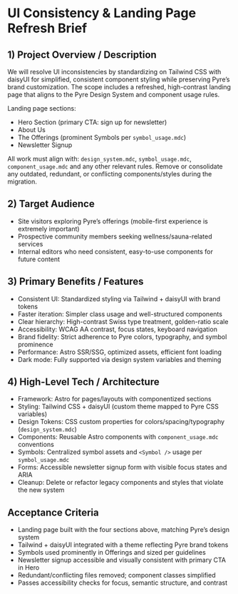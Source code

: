 # UI Consistency & Landing Page Refresh Brief

## 1) Project Overview / Description
We will resolve UI inconsistencies by standardizing on Tailwind CSS with daisyUI for simplified, consistent component styling while preserving Pyre’s brand customization. The scope includes a refreshed, high-contrast landing page that aligns to the Pyre Design System and component usage rules.

Landing page sections:
- Hero Section (primary CTA: sign up for newsletter)
- About Us
- The Offerings (prominent Symbols per `symbol_usage.mdc`)
- Newsletter Signup

All work must align with: `design_system.mdc`, `symbol_usage.mdc`, `component_usage.mdc` and any other relevant rules. Remove or consolidate any outdated, redundant, or conflicting components/styles during the migration.

## 2) Target Audience
- Site visitors exploring Pyre’s offerings (mobile-first experience is extremely important)
- Prospective community members seeking wellness/sauna-related services
- Internal editors who need consistent, easy-to-use components for future content

## 3) Primary Benefits / Features
- Consistent UI: Standardized styling via Tailwind + daisyUI with brand tokens
- Faster iteration: Simpler class usage and well-structured components
- Clear hierarchy: High-contrast Swiss type treatment, golden-ratio scale
- Accessibility: WCAG AA contrast, focus states, keyboard navigation
- Brand fidelity: Strict adherence to Pyre colors, typography, and symbol prominence
- Performance: Astro SSR/SSG, optimized assets, efficient font loading
- Dark mode: Fully supported via design system variables and theming

## 4) High-Level Tech / Architecture
- Framework: Astro for pages/layouts with componentized sections
- Styling: Tailwind CSS + daisyUI (custom theme mapped to Pyre CSS variables)
- Design Tokens: CSS custom properties for colors/spacing/typography (`design_system.mdc`)
- Components: Reusable Astro components with `component_usage.mdc` conventions
- Symbols: Centralized symbol assets and `<Symbol />` usage per `symbol_usage.mdc`
- Forms: Accessible newsletter signup form with visible focus states and ARIA
- Cleanup: Delete or refactor legacy components and styles that violate the new system

## Acceptance Criteria
- Landing page built with the four sections above, matching Pyre’s design system
- Tailwind + daisyUI integrated with a theme reflecting Pyre brand tokens
- Symbols used prominently in Offerings and sized per guidelines
- Newsletter signup accessible and visually consistent with primary CTA in Hero
- Redundant/conflicting files removed; component classes simplified
- Passes accessibility checks for focus, semantic structure, and contrast
